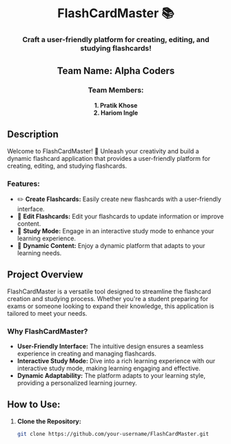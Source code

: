 <h1 align="center">FlashCardMaster 📚</h1>

<h3 align="center">Craft a user-friendly platform for creating, editing, and studying flashcards!</h3>

<h2 align="center">Team Name: Alpha Coders</h2>

<h3 align="center">Team Members:</h3>
<p align="center">
  <b>1. Pratik Khose</b><br>
  <b>2. Hariom Ingle</b>
</p>

## Description
Welcome to FlashCardMaster! 🚀 Unleash your creativity and build a dynamic flashcard application that provides a user-friendly platform for creating, editing, and studying flashcards.

### Features:
- ✏️ **Create Flashcards:** Easily create new flashcards with a user-friendly interface.
- 📝 **Edit Flashcards:** Edit your flashcards to update information or improve content.
- 📖 **Study Mode:** Engage in an interactive study mode to enhance your learning experience.
- 🔄 **Dynamic Content:** Enjoy a dynamic platform that adapts to your learning needs.

## Project Overview
FlashCardMaster is a versatile tool designed to streamline the flashcard creation and studying process. Whether you're a student preparing for exams or someone looking to expand their knowledge, this application is tailored to meet your needs.

### Why FlashCardMaster?
- **User-Friendly Interface:** The intuitive design ensures a seamless experience in creating and managing flashcards.
- **Interactive Study Mode:** Dive into a rich learning experience with our interactive study mode, making learning engaging and effective.
- **Dynamic Adaptability:** The platform adapts to your learning style, providing a personalized learning journey.

## How to Use:
1. **Clone the Repository:**
   ```bash
   git clone https://github.com/your-username/FlashCardMaster.git
